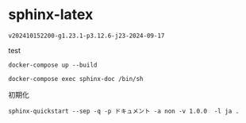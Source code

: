 # sphinx-latex

```
v202410152200-g1.23.1-p3.12.6-j23-2024-09-17
```

test
```
docker-compose up --build
```



```
docker-compose exec sphinx-doc /bin/sh
```
初期化
```
sphinx-quickstart --sep -q -p ドキュメント -a non -v 1.0.0  -l ja . 
```
